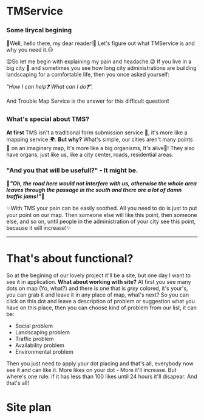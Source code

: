 # TMService

### Some lirycal begining

:wave:Well, hello there, my dear reader!:wave:
Let's figure out what TMService is 
and why you need it.:expressionless:

:angry:So let me begin with explaining my pain and headache.:angry:
If you live in a big city :city_sunrise: and sometimes 
you see how long city administrations 
are building landscaping for a comfortable 
life, then you once asked yourself: 

_"How I can help:question: 
What can I do:question:"._

And Trouble Map Service is the 
answer for this difficult question:exclamation:

### What's special about TMS?

__At first__ TMS isn't a traditional form submission service :page_with_curl:, it's more like a mapping service :earth_africa:. __But why?__ 
What's simple, our cities aren't many 
points :red_circle: on an imaginary map, It's more like 
a big organisms, It's alive:seedling:! They also have organs, 
just like us, like a city center, roads, residential 
areas.

### "And you that will be usefull?" - It might be.

:anger:___"Oh, the road here would 
not interfere with us, otherwise the whole area leaves 
through the passage in the south and there are a lot of 
damn traffic jams!"___:anger:

:sparkles:With TMS your pain can be easily soothed. All you need 
to do is just to put your point on our map. Then someone 
else will like this point, then someone else, and so on, 
until people in the administration of your city see this 
point, because it will increase!:sparkles:

_______

# That's about functional?
So at the begining of our lovely project it'll be a site, but one day I want to see it in application.
__What about working with site?__ At first you see many dots on map (Yo, what?) and there is one that
is _grey_ colored, it's your's, you can grab it and leave it in any place of map, what's next? So you
can click on this dot and leave a description of problem or suggestion what you have on this place, 
then you can choose kind of problem from our list, it can be:

* Social problem
* Landscaping problem
* Traffic problem
* Availability problem
* Environmental problem

Then you just need to apply your dot placing and that's all, everybody now see it and can like it.
More likes on your dot - More it'll increase. But where's one rule: if it has less than 100 likes until 24 hours it'll disapear.
And that's all!

# Site plan

